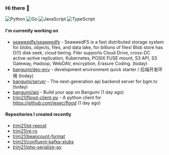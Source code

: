 ### Hi there 👋

![Python](https://img.shields.io/badge/python-3670A0?style=for-the-badge&logo=python&logoColor=ffdd54)
![Go](https://img.shields.io/badge/go-%2300ADD8.svg?style=for-the-badge&logo=go&logoColor=white)
![JavaScript](https://img.shields.io/badge/javascript-%23323330.svg?style=for-the-badge&logo=javascript&logoColor=%23F7DF1E)
![TypeScript](https://img.shields.io/badge/typescript-%23007ACC.svg?style=for-the-badge&logo=typescript&logoColor=white)

#### I'm currently working on

- [seaweedfs/seaweedfs](https://github.com/seaweedfs/seaweedfs) - SeaweedFS is a fast distributed storage system for blobs, objects, files, and data lake, for billions of files! Blob store has O(1) disk seek, cloud tiering. Filer supports Cloud Drive, cross-DC active-active replication, Kubernetes, POSIX FUSE mount, S3 API, S3 Gateway, Hadoop, WebDAV, encryption, Erasure Coding. (today)
- [bangumi/dev-env](https://github.com/bangumi/dev-env) - development environment quick starter / 后端开发环境 (today)
- [bangumi/server](https://github.com/bangumi/server) - The next-generation api backend server for bgm.tv (today)
- [bangumi/api](https://github.com/bangumi/api) - Build your app on Bangumi (1 day ago)
- [trim21/flood-client-py](https://github.com/trim21/flood-client-py) - A python client for https://github.com/jesec/flood (1 day ago)

#### Repositories I created recently

- [trim21/pt-repost](https://github.com/trim21/pt-repost)
- [trim21/re-rs](https://github.com/trim21/re-rs)
- [trim21/beancount-format](https://github.com/trim21/beancount-format)
- [trim21/confluent-kafka-stubs](https://github.com/trim21/confluent-kafka-stubs)
- [trim21/php-serialize-py](https://github.com/trim21/php-serialize-py)

